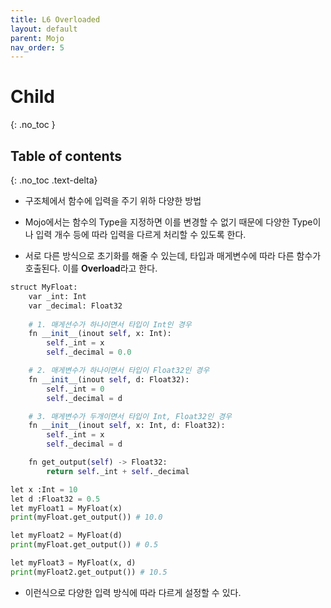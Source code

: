 ```yaml
---
title: L6 Overloaded
layout: default
parent: Mojo
nav_order: 5
---
```


# Child
{: .no_toc }

## Table of contents
{: .no_toc .text-delta}


* 구조체에서 함수에 입력을 주기 위하 다양한 방법
* Mojo에서는 함수의 Type을 지정하면 이를 변경할 수 없기 때문에 다양한 Type이나 입력 개수 등에 따라 입력을 다르게 처리할 수 있도록 한다.

* 서로 다른 방식으로 초기화를 해줄 수 있는데, 타입과 매게변수에 따라 다른 함수가 호출된다. 이를 **Overload**라고 한다.

```python
struct MyFloat:
	var _int: Int
	var _decimal: Float32
  
	# 1. 매게션수가 하나이면서 타입이 Int인 경우
	fn __init__(inout self, x: Int):
		self._int = x
		self._decimal = 0.0

	# 2. 매게변수가 하나이면서 타입이 Float32인 경우
	fn __init__(inout self, d: Float32):
		self._int = 0
		self._decimal = d

	# 3. 매게변수가 두개이면서 타입이 Int, Float32인 경우
	fn __init__(inout self, x: Int, d: Float32):
		self._int = x
		self._decimal = d

	fn get_output(self) -> Float32:
		return self._int + self._decimal
```

```python
let x :Int = 10
let d :Float32 = 0.5
let myFloat1 = MyFloat(x)
print(myFloat.get_output()) # 10.0

let myFloat2 = MyFloat(d)
print(myFloat.get_output()) # 0.5

let myFloat3 = MyFloat(x, d)
print(myFloat2.get_output()) # 10.5
```

* 이런식으로 다양한 입력 방식에 따라 다르게 설정할 수 있다.
